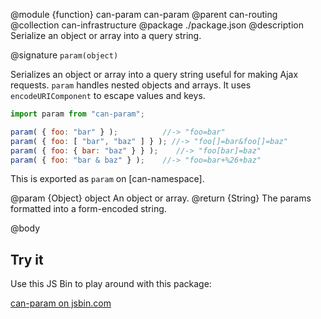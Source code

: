 @module {function} can-param can-param
@parent can-routing
@collection can-infrastructure
@package ./package.json
@description Serialize an object or array into a query string.

@signature `param(object)`

Serializes an object or array into a query string useful for making Ajax requests. `param` handles nested objects and arrays.  It uses `encodeURIComponent` to
escape values and keys.

```js
import param from "can-param";

param( { foo: "bar" } );          //-> "foo=bar"
param( { foo: [ "bar", "baz" ] } ); //-> "foo[]=bar&foo[]=baz"
param( { foo: { bar: "baz" } } );    //-> "foo[bar]=baz"
param( { foo: "bar & baz" } );    //-> "foo=bar+%26+baz"
```

This is exported as `param` on [can-namespace].

@param {Object} object An object or array. 
@return {String} The params formatted into a form-encoded string.

@body

## Try it

Use this JS Bin to play around with this package:

<a class="jsbin-embed" href="https://jsbin.com/zezamig/embed?js,console">can-param on jsbin.com</a>
<script src="https://static.jsbin.com/js/embed.min.js?4.0.4"></script>

